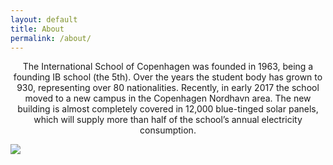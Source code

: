 ```yaml
---
layout: default
title: About
permalink: /about/
---
```


<center><p id="aboutText">
The International School of Copenhagen was founded in 1963, being a founding IB school (the 5th). Over the years the student body has grown to 930, representing over 80 nationalities. Recently, in early 2017 the school moved to a new campus in the Copenhagen Nordhavn area. The new building is almost completely covered in 12,000 blue-tinged solar panels, which will supply more than half of the school’s annual electricity consumption.</p></center>

<img id="image" class="mx-auto d-block" style="max-width:80%" src="{{ site.url }}/cover_image.jpg"/>
